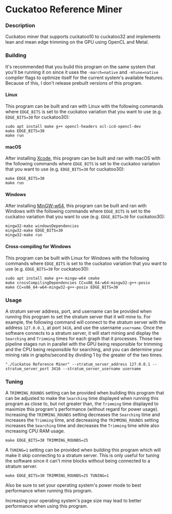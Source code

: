 # Cuckatoo Reference Miner

### Description
Cuckatoo miner that supports cuckatoo10 to cuckatoo32 and implements lean and mean edge trimming on the GPU using OpenCL and Metal.

### Building
It's recommended that you build this program on the same system that you'll be running it on since it uses the `-march=native` and `-mtune=native` compiler flags to optimize itself for the current system's available features. Because of this, I don't release prebuilt versions of this program.

#### Linux
This program can be built and ran with Linux with the following commands where `EDGE_BITS` is set to the cuckatoo variation that you want to use (e.g. `EDGE_BITS=30` for cuckatoo30):
```
sudo apt install make g++ opencl-headers ocl-icd-opencl-dev
make EDGE_BITS=30
make run
```

#### macOS
After installing [Xcode](https://developer.apple.com/xcode), this program can be built and ran with macOS with the following commands where `EDGE_BITS` is set to the cuckatoo variation that you want to use (e.g. `EDGE_BITS=30` for cuckatoo30):
```
make EDGE_BITS=30
make run
```

#### Windows
After installing [MinGW-w64](https://winlibs.com), this program can be built and ran with Windows with the following commands where `EDGE_BITS` is set to the cuckatoo variation that you want to use (e.g. `EDGE_BITS=30` for cuckatoo30):
```
mingw32-make windowsDependencies
mingw32-make EDGE_BITS=30
mingw32-make run
```

#### Cross-compiling for Windows
This program can be built with Linux for Windows with the following commands where `EDGE_BITS` is set to the cuckatoo variation that you want to use (e.g. `EDGE_BITS=30` for cuckatoo30):
```
sudo apt install make g++-mingw-w64 cmake
make crossCompilingDependencies CC=x86_64-w64-mingw32-g++-posix
make CC=x86_64-w64-mingw32-g++-posix EDGE_BITS=30
```

### Usage
A stratum server address, port, and username can be provided when running this program to set the stratum server that it will mine to. For example, the following command will connect to the stratum server with the address `127.0.0.1`, at port `3416`, and use the username `username`. Once the software connects to a stratum server, it will start mining and display the `Searching` and `Trimming` times for each graph that it processes. Those two pipeline stages run in parallel with the GPU being responsible for trimming and the CPU being responsible for searching, and you can determine your mining rate in graphs/second by dividing 1 by the greater of the two times.
```
"./Cuckatoo Reference Miner" --stratum_server_address 127.0.0.1 --stratum_server_port 3416 --stratum_server_username username
```

### Tuning
A `TRIMMING_ROUNDS` setting can be provided when building this program that can be adjusted to make the `Searching` time displayed when running this program as close to, but not greater than, the `Trimming` time displayed to maximize this program's performance (without regard for power usage). Increasing the `TRIMMING_ROUNDS` setting decreases the `Searching` time and increases the `Trimming` time, and decreasing the `TRIMMING_ROUNDS` setting increases the `Searching` time and decreases the `Trimming` time while also increasing CPU RAM usage.
```
make EDGE_BITS=30 TRIMMING_ROUNDS=25
```
A `TUNING=1` setting can be provided when building this program which will make it skip connecting to a stratum server. This is only useful for tuning the software since it can't mine blocks without being connected to a stratum server.
```
make EDGE_BITS=30 TRIMMING_ROUNDS=25 TUNING=1
```

Also be sure to set your operating system's power mode to best performance when running this program.

Increasing your operating system's page size may lead to better performance when using this program.
